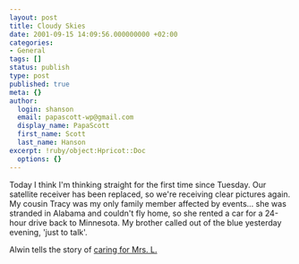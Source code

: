 ```yaml
---
layout: post
title: Cloudy Skies
date: 2001-09-15 14:09:56.000000000 +02:00
categories:
- General
tags: []
status: publish
type: post
published: true
meta: {}
author:
  login: shanson
  email: papascott-wp@gmail.com
  display_name: PapaScott
  first_name: Scott
  last_name: Hanson
excerpt: !ruby/object:Hpricot::Doc
  options: {}
---
```

<p>Today I think I'm thinking straight for the first time since Tuesday. Our satellite receiver has been replaced, so we're receiving clear pictures again. My cousin Tracy was my only family member affected by events... she was stranded in Alabama and couldn't fly home, so she rented a car for a 24-hour drive back to Minnesota. My brother called out of the blue yesterday evening, 'just to talk'. </p>
<p>Alwin tells the story of <a href="http://www.vfth.com/2001/09/14">caring for Mrs. L.</a></p>
